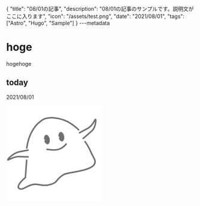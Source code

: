 {
  "title": "08/01の記事",
  "description": "08/01の記事のサンプルです。説明文がここに入ります",
  "icon": "/assets/test.png",
  "date": "2021/08/01",
  "tags": ["Astro", "Hugo", "Sample"]
}
---metadata

# hoge
hogehoge

## today
2021/08/01

![img](/assets/test.png)